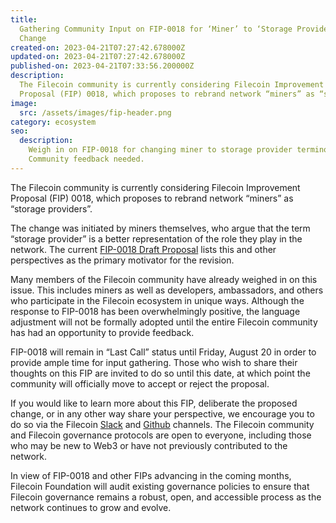 ```yaml
---
title:
  Gathering Community Input on FIP-0018 for ‘Miner’ to ‘Storage Provider’ Terminology
  Change
created-on: 2023-04-21T07:27:42.678000Z
updated-on: 2023-04-21T07:27:42.678000Z
published-on: 2023-04-21T07:33:56.200000Z
description:
  The Filecoin community is currently considering Filecoin Improvement
  Proposal (FIP) 0018, which proposes to rebrand network “miners” as “storage providers”.
image:
  src: /assets/images/fip-header.png
category: ecosystem
seo:
  description:
    Weigh in on FIP-0018 for changing miner to storage provider terminology.
    Community feedback needed.
---
```


The Filecoin community is currently considering Filecoin Improvement Proposal (FIP) 0018, which proposes to rebrand network “miners” as “storage providers”.

The change was initiated by miners themselves, who argue that the term “storage provider” is a better representation of the role they play in the network. The current [FIP-0018 Draft Proposal](https://github.com/filecoin-project/FIPs/blob/master/FIPS/fip-0018.md) lists this and other perspectives as the primary motivator for the revision.

Many members of the Filecoin community have already weighed in on this issue. This includes miners as well as developers, ambassadors, and others who participate in the Filecoin ecosystem in unique ways. Although the response to FIP-0018 has been overwhelmingly positive, the language adjustment will not be formally adopted until the entire Filecoin community has had an opportunity to provide feedback.

FIP-0018 will remain in “Last Call” status until Friday, August 20 in order to provide ample time for input gathering. Those who wish to share their thoughts on this FIP are invited to do so until this date, at which point the community will officially move to accept or reject the proposal.

If you would like to learn more about this FIP, deliberate the proposed change, or in any other way share your perspective, we encourage you to do so via the Filecoin [Slack](http://filecoinproject.slack.com/) and [Github](https://github.com/filecoin-project) channels. The Filecoin community and Filecoin governance protocols are open to everyone, including those who may be new to Web3 or have not previously contributed to the network.

In view of FIP-0018 and other FIPs advancing in the coming months, Filecoin Foundation will audit existing governance policies to ensure that Filecoin governance remains a robust, open, and accessible process as the network continues to grow and evolve.
